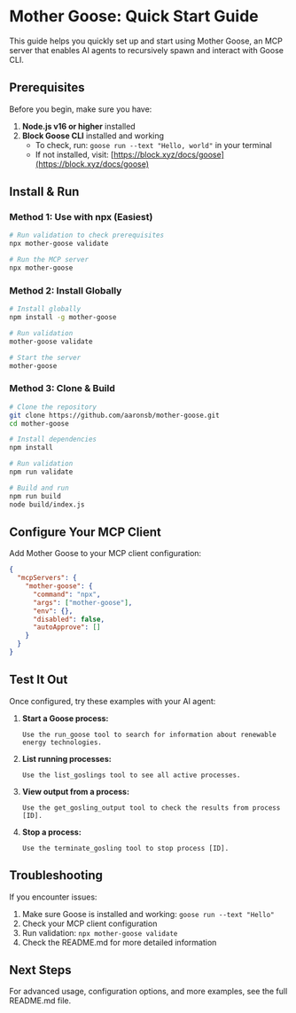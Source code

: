 # Mother Goose: Quick Start Guide

This guide helps you quickly set up and start using Mother Goose, an MCP server that enables AI agents to recursively spawn and interact with Goose CLI.

## Prerequisites

Before you begin, make sure you have:

1. **Node.js v16 or higher** installed
2. **Block Goose CLI** installed and working
   - To check, run: `goose run --text "Hello, world"` in your terminal
   - If not installed, visit: [https://block.xyz/docs/goose](https://block.xyz/docs/goose)

## Install & Run

### Method 1: Use with npx (Easiest)

```bash
# Run validation to check prerequisites
npx mother-goose validate

# Run the MCP server
npx mother-goose
```

### Method 2: Install Globally

```bash
# Install globally
npm install -g mother-goose

# Run validation
mother-goose validate

# Start the server
mother-goose
```

### Method 3: Clone & Build

```bash
# Clone the repository
git clone https://github.com/aaronsb/mother-goose.git
cd mother-goose

# Install dependencies
npm install

# Run validation
npm run validate

# Build and run
npm run build
node build/index.js
```

## Configure Your MCP Client

Add Mother Goose to your MCP client configuration:

```json
{
  "mcpServers": {
    "mother-goose": {
      "command": "npx",
      "args": ["mother-goose"],
      "env": {},
      "disabled": false,
      "autoApprove": []
    }
  }
}
```

## Test It Out

Once configured, try these examples with your AI agent:

1. **Start a Goose process:**
   ```
   Use the run_goose tool to search for information about renewable energy technologies.
   ```

2. **List running processes:**
   ```
   Use the list_goslings tool to see all active processes.
   ```

3. **View output from a process:**
   ```
   Use the get_gosling_output tool to check the results from process [ID].
   ```

4. **Stop a process:**
   ```
   Use the terminate_gosling tool to stop process [ID].
   ```

## Troubleshooting

If you encounter issues:

1. Make sure Goose is installed and working: `goose run --text "Hello"`
2. Check your MCP client configuration
3. Run validation: `npx mother-goose validate`
4. Check the README.md for more detailed information

## Next Steps

For advanced usage, configuration options, and more examples, see the full README.md file.